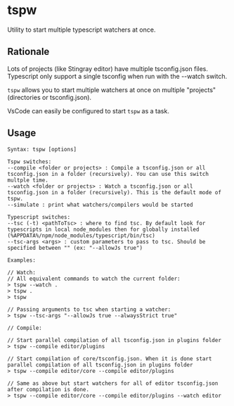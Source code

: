 # tspw

Utility to start multiple typescript watchers at once.

## Rationale
Lots of projects (like Stingray editor) have multiple tsconfig.json files. Typescript only support a single tsconfig when run with the --watch switch. 

`tspw` allows you to start multiple watchers at once on multiple "projects" (directories or tsconfig.json).

VsCode can easily be configured to start `tspw` as a task.

## Usage
```
Syntax: tspw [options]

Tspw switches:
--compile <folder or projects> : Compile a tsconfig.json or all tsconfig.json in a folder (recursively). You can use this switch multple time.
--watch <folder or projects> : Watch a tsconfig.json or all tsconfig.json in a folder (recursively). This is the default mode of tspw.
--simulate : print what watchers/compilers would be started

Typescript switches:
--tsc (-t) <pathToTsc> : where to find tsc. By default look for typescripts in local node_modules then for globally installed (%APPDATA%/npm/node_modules/typescript/bin/tsc)
--tsc-args <args> : custom parameters to pass to tsc. Should be specified between "" (ex: "--allowJs true")

Examples:

// Watch:
// All equivalent commands to watch the current folder:
> tspw --watch .
> tspw .
> tspw

// Passing arguments to tsc when starting a watcher:
> tspw --tsc-args "--allowJs true --alwaysStrict true"

// Compile:

// Start parallel compilation of all tsconfig.json in plugins folder
> tspw --compile editor/plugins

// Start compilation of core/tsconfig.json. When it is done start parallel compilation of all tsconfig.json in plugins folder
> tspw --compile editor/core --compile editor/plugins

// Same as above but start watchers for all of editor tsconfig.json after compilation is done.
> tspw --compile editor/core --compile editor/plugins --watch editor
```